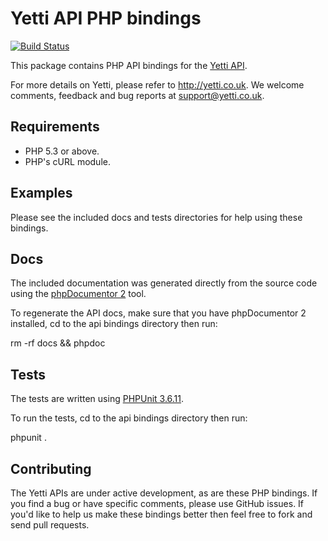 # Yetti API PHP bindings

[![Build Status](https://secure.travis-ci.org/YettiPowered/php-bindings.png?branch=master)](http://travis-ci.org/YettiPowered/php-bindings)

This package contains PHP API bindings for the [Yetti API](/YettiPowered/api-docs).

For more details on Yetti, please refer to http://yetti.co.uk. We welcome comments, feedback and bug reports at support@yetti.co.uk.

## Requirements

* PHP 5.3 or above.
* PHP's cURL module.

## Examples

Please see the included docs and tests directories for help using these bindings.

## Docs

The included documentation was generated directly from the source code using the [phpDocumentor 2](http://www.phpdoc.org) tool.

To regenerate the API docs, make sure that you have phpDocumentor 2 installed, cd to the api bindings directory then run:

rm -rf docs && phpdoc

## Tests

The tests are written using [PHPUnit 3.6.11](/sebastianbergmann/phpunit/).

To run the tests, cd to the api bindings directory then run:

phpunit .

## Contributing

The Yetti APIs are under active development, as are these PHP bindings. If you find a bug or have specific comments, please use GitHub issues.
If you'd like to help us make these bindings better then feel free to fork and send pull requests.
